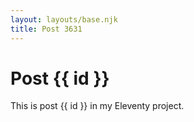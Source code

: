 ```yaml
---
layout: layouts/base.njk
title: Post 3631
---
```


# Post {{ id }}

This is post {{ id }} in my Eleventy project.
